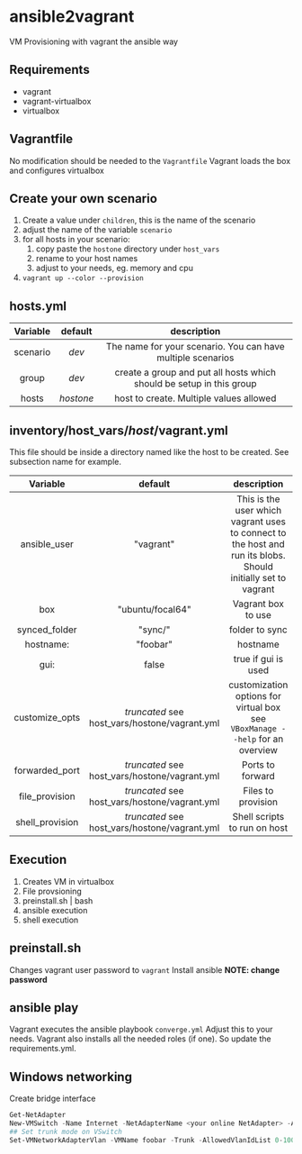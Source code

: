 # ansible2vagrant

VM Provisioning with vagrant the ansible way

## Requirements

* vagrant
* vagrant-virtualbox
* virtualbox

## Vagrantfile

No modification should be needed to the `Vagrantfile`
Vagrant loads the box and configures virtualbox

## Create your own scenario

1. Create a value under `children`, this is the name of the scenario
2. adjust the name of the variable `scenario`
3. for all hosts in your scenario:
    1. copy paste the `hostone` directory under `host_vars`
    2. rename to your host names
    3. adjust to your needs, eg. memory and cpu
4. `vagrant up --color --provision` 

## hosts.yml

| Variable | default | description |
|:---:|:---:|:---:|
| scenario | *dev* | The name for your scenario. You can have multiple scenarios |
| group | *dev* | create a group and put all hosts which should be setup in this group |
| hosts | *hostone* | host to create. Multiple values allowed |

## inventory/host_vars/*host*/vagrant.yml

This file should be inside a directory named like the host to be created.
See subsection name for example.

| Variable | default | description |
|:---:|:---:|:---:|
| ansible_user | "vagrant" | This is the user which vagrant uses to connect to the host and run its blobs. Should initially set to vagrant |
| box | "ubuntu/focal64" | Vagrant box to use |
| synced_folder | "sync/" | folder to sync |
| hostname: | "foobar" | hostname |
| gui: | false | true if gui is used |
| customize_opts | *truncated* see host_vars/hostone/vagrant.yml | customization options for virtual box see `VBoxManage --help` for an overview |
| forwarded_port | *truncated* see host_vars/hostone/vagrant.yml | Ports to forward |
| file_provision | *truncated* see host_vars/hostone/vagrant.yml | Files to provision |
| shell_provision | *truncated* see host_vars/hostone/vagrant.yml | Shell scripts to run on host |

## Execution

1. Creates VM in virtualbox
2. File provsioning
3. preinstall.sh | bash
4. ansible execution
5. shell execution

## preinstall.sh

Changes vagrant user password to `vagrant`
Install ansible
**NOTE: change password**

## ansible play

Vagrant executes the ansible playbook `converge.yml`
Adjust this to your needs.
Vagrant also installs all the needed roles (if one).
So update the requirements.yml.

## Windows networking

Create bridge interface

```powershell
Get-NetAdapter
New-VMSwitch -Name Internet -NetAdapterName <your online NetAdapter> -AllowManagementOS $true
## Set trunk mode on VSwitch
Set-VMNetworkAdapterVlan -VMName foobar -Trunk -AllowedVlanIdList 0-100 -NativeVlanId 0
```

